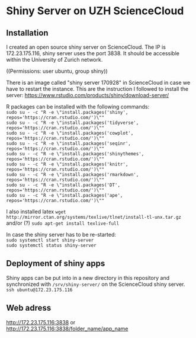 # Shiny Server on UZH ScienceCloud

## Installation

I created an open source shiny server on ScienceCloud. The IP is 172.23.175.116, shiny server uses the port 3838. It should be accessible within the University of Zurich network.

((Permissions: user ubuntu, group shiny))  

There is an image called "shiny server 170928" in ScienceCloud in case we have to restart the instance. This are the instruction I followed to install the server: https://www.rstudio.com/products/shiny/download-server/

R packages can be installed with the following commands:  
`sudo su - -c "R -e \"install.packages('shiny', repos='https://cran.rstudio.com/')\""`  
`sudo su - -c "R -e \"install.packages('tidyverse', repos='https://cran.rstudio.com/')\""`  
`sudo su - -c "R -e \"install.packages('cowplot', repos='https://cran.rstudio.com/')\""`  
`sudo su - -c "R -e \"install.packages('seqinr', repos='https://cran.rstudio.com/')\""`  
`sudo su - -c "R -e \"install.packages('shinythemes', repos='https://cran.rstudio.com/')\""`  
`sudo su - -c "R -e \"install.packages('knitr', repos='https://cran.rstudio.com/')\""`  
`sudo su - -c "R -e \"install.packages('rmarkdown', repos='https://cran.rstudio.com/')\""`  
`sudo su - -c "R -e \"install.packages('DT', repos='https://cran.rstudio.com/')\""`  
`sudo su - -c "R -e \"install.packages('ape', repos='https://cran.rstudio.com/')\""`    

I also installed latex
`wget http://mirror.ctan.org/systems/texlive/tlnet/install-tl-unx.tar.gz` and/or (?) `sudo apt-get install texlive-full`

In case the shiny server has to be re-started:  
`sudo systemctl start shiny-server`  
`sudo systemctl status shiny-server`

## Deployment of shiny apps
Shiny apps can be put into in a new directory in this repository and synchronized with `/srv/shiny-server/` on the ScienceCloud shiny server.  
`ssh ubuntu@172.23.175.116`

## Web adress 
http://172.23.175.116:3838 or http://172.23.175.116:3838/folder_name/app_name
